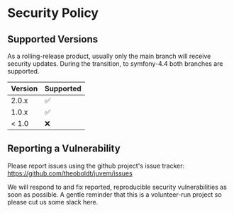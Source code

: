 # Security Policy

## Supported Versions

As a rolling-release product, usually only the main branch will receive security updates. During the transition, to symfony-4.4 both branches are supported.

| Version | Supported          |
| ------- | ------------------ |
| 2.0.x   | :white_check_mark: |
| 1.0.x   | :white_check_mark: |
| < 1.0   | :x:                |

## Reporting a Vulnerability

Please report issues using the github project's issue tracker: https://github.com/theoboldt/juvem/issues

We will respond to and fix reported, reproducible security vulnerabilities as soon as possible. A gentle reminder that this is a volunteer-run project so please cut us some slack here.

